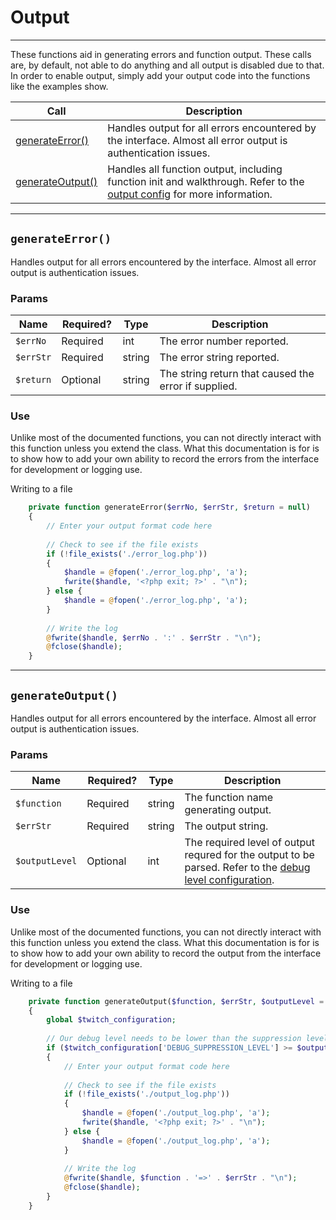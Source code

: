 # Output

***  

These functions aid in generating errors and function output.  These calls are, by default, not able to do anything and all output is disabled due to that.  In order to enable output, simply add your output code into the functions like the examples show.

| Call | Description |
| ---- | ----------- |
| [generateError()](https://github.com/IBurn36360/Twitch_Interface/blob/master/Modules/output.md#generateerror) | Handles output for all errors encountered by the interface.  Almost all error output is authentication issues. |
| [generateOutput()](https://github.com/IBurn36360/Twitch_Interface/blob/master/Modules/output.md#generateoutput) | Handles all function output, including function init and walkthrough.  Refer to the [output config](https://github.com/IBurn36360/Twitch_Interface/blob/master/configuration.md#twitch_debuglevels) for more information. |

***

## `generateError()`

Handles output for all errors encountered by the interface.  Almost all error output is authentication issues.

### Params

<table>
    <thead>
        <tr>
            <th>Name</th>
            <th width=20%>Required?</th>
            <th width="50">Type</th>
            <th width=99%>Description</th>
        </tr>
    </thead>
    <tbody>
        <tr>
            <td><code>$errNo</code></td>
            <td>Required</td>
            <td>int</td>
            <td>The error number reported.</td>
        </tr>
        <tr>
            <td><code>$errStr</code></td>
            <td>Required</td>
            <td>string</td>
            <td>The error string reported.</td>
        </tr>
        <tr>
            <td><code>$return</code></td>
            <td>Optional</td>
            <td>string</td>
            <td>The string return that caused the error if supplied.</td>
        </tr>
    </tbody>
</table>

### Use

Unlike most of the documented functions, you can not directly interact with this function unless you extend the class.  What this documentation is for is to show how to add your own ability to record the errors from the interface for development or logging use.

Writing to a file

```php
    private function generateError($errNo, $errStr, $return = null)
    {
        // Enter your output format code here
        
        // Check to see if the file exists
        if (!file_exists('./error_log.php'))
        {
            $handle = @fopen('./error_log.php', 'a');
            fwrite($handle, '<?php exit; ?>' . "\n");
        } else {
            $handle = @fopen('./error_log.php', 'a');
        }
        
        // Write the log
        @fwrite($handle, $errNo . ':' . $errStr . "\n");
        @fclose($handle);
    }
```

***

## `generateOutput()`

Handles output for all errors encountered by the interface.  Almost all error output is authentication issues.

### Params

<table>
    <thead>
        <tr>
            <th>Name</th>
            <th width=20%>Required?</th>
            <th width="50">Type</th>
            <th width=99%>Description</th>
        </tr>
    </thead>
    <tbody>
        <tr>
            <td><code>$function</code></td>
            <td>Required</td>
            <td>string</td>
            <td>The function name generating output.</td>
        </tr>
        <tr>
            <td><code>$errStr</code></td>
            <td>Required</td>
            <td>string</td>
            <td>The output string.</td>
        </tr>
        <tr>
            <td><code>$outputLevel</code></td>
            <td>Optional</td>
            <td>int</td>
            <td>The required level of output requred for the output to be parsed. Refer to the <a href="https://github.com/IBurn36360/Twitch_Interface/blob/master/configuration.md#twitch_debuglevels">debug level configuration</a>.</td>
        </tr>
    </tbody>
</table>

### Use

Unlike most of the documented functions, you can not directly interact with this function unless you extend the class.  What this documentation is for is to show how to add your own ability to record the output from the interface for development or logging use.

Writing to a file

```php
    private function generateOutput($function, $errStr, $outputLevel = 4)
    {
        global $twitch_configuration;
        
        // Our debug level needs to be lower than the suppression level
        if ($twitch_configuration['DEBUG_SUPPRESSION_LEVEL'] >= $outputLevel)
        {
            // Enter your output format code here
            
            // Check to see if the file exists
            if (!file_exists('./output_log.php'))
            {
                $handle = @fopen('./output_log.php', 'a');
                fwrite($handle, '<?php exit; ?>' . "\n");
            } else {
                $handle = @fopen('./output_log.php', 'a');
            }
            
            // Write the log
            @fwrite($handle, $function . '=>' . $errStr . "\n");
            @fclose($handle);
        }
    }
```